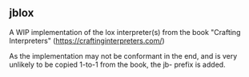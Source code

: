 ## jblox

A WIP implementation of the lox interpreter(s) from the book 
"Crafting Interpreters" (https://craftinginterpreters.com/)

As the implementation may not be conformant in the end, and is very unlikely
to be copied 1-to-1 from the book, the jb- prefix is added.
